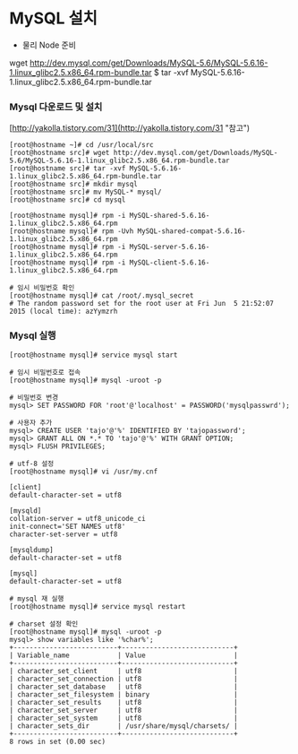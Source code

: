 # MySQL 설치 #

- 물리 Node 준비

wget http://dev.mysql.com/get/Downloads/MySQL-5.6/MySQL-5.6.16-1.linux_glibc2.5.x86_64.rpm-bundle.tar
$ tar -xvf MySQL-5.6.16-1.linux_glibc2.5.x86_64.rpm-bundle.tar


### Mysql 다운로드 및 설치 ###

[http://yakolla.tistory.com/31](http://yakolla.tistory.com/31 "참고")

	[root@hostname ~]# cd /usr/local/src
	[root@hostname src]# wget http://dev.mysql.com/get/Downloads/MySQL-5.6/MySQL-5.6.16-1.linux_glibc2.5.x86_64.rpm-bundle.tar
	[root@hostname src]# tar -xvf MySQL-5.6.16-1.linux_glibc2.5.x86_64.rpm-bundle.tar
	[root@hostname src]# mkdir mysql
	[root@hostname src]# mv MySQL-* mysql/
	[root@hostname src]# cd mysql
	
	[root@hostname mysql]# rpm -i MySQL-shared-5.6.16-1.linux_glibc2.5.x86_64.rpm
	[root@hostname mysql]# rpm -Uvh MySQL-shared-compat-5.6.16-1.linux_glibc2.5.x86_64.rpm
	[root@hostname mysql]# rpm -i MySQL-server-5.6.16-1.linux_glibc2.5.x86_64.rpm
	[root@hostname mysql]# rpm -i MySQL-client-5.6.16-1.linux_glibc2.5.x86_64.rpm

	# 임시 비밀번호 확인
	[root@hostname mysql]# cat /root/.mysql_secret
	# The random password set for the root user at Fri Jun  5 21:52:07 2015 (local time): azYymzrh

### Mysql 실행 ###

	[root@hostname mysql]# service mysql start
	
	# 임시 비밀번호로 접속
	[root@hostname mysql]# mysql -uroot -p
	
	# 비밀번호 변경
	mysql> SET PASSWORD FOR 'root'@'localhost' = PASSWORD('mysqlpasswrd');
	
	# 사용자 추가
	mysql> CREATE USER 'tajo'@'%' IDENTIFIED BY 'tajopassword';
	mysql> GRANT ALL ON *.* TO 'tajo'@'%' WITH GRANT OPTION;
	mysql> FLUSH PRIVILEGES;

	# utf-8 설정
	[root@hostname mysql]# vi /usr/my.cnf
	 
	[client]
	default-character-set = utf8
	 
	[mysqld]
	collation-server = utf8_unicode_ci
	init-connect='SET NAMES utf8'
	character-set-server = utf8
	 
	[mysqldump]
	default-character-set = utf8
	 
	[mysql]
	default-character-set = utf8

	# mysql 재 실행
	[root@hostname mysql]# service mysql restart
	
	# charset 설정 확인
	[root@hostname mysql]# mysql -uroot -p
	mysql> show variables like '%char%';
	+--------------------------+----------------------------+
	| Variable_name            | Value                      |
	+--------------------------+----------------------------+
	| character_set_client     | utf8                       |
	| character_set_connection | utf8                       |
	| character_set_database   | utf8                       |
	| character_set_filesystem | binary                     |
	| character_set_results    | utf8                       |
	| character_set_server     | utf8                       |
	| character_set_system     | utf8                       |
	| character_sets_dir       | /usr/share/mysql/charsets/ |
	+--------------------------+----------------------------+
	8 rows in set (0.00 sec)